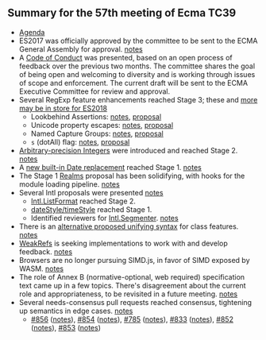 ## Summary for the 57th meeting of Ecma TC39

- [Agenda](https://github.com/tc39/agendas/blob/master/2017/03.md)
- ES2017 was officially approved by the committee to be sent to the ECMA General Assembly for approval. [notes](mar-21.md#6ii-vote-to-accept-ecma-262-2017-final-draft-and-forward-it-to-ecma-ga-approval-subject-to-completion-of-rf-opt-out-period-with-no-opt-outs)
- A [Code of Conduct][] was presented, based on an open process of feedback over the previous two months. The committee shares the goal of being open and welcoming to diversity and is working through issues of scope and enforcement. The current draft will be sent to the ECMA Executive Committee for
review and approval.
- Several RegExp feature enhancements reached Stage 3; these and [more may be in store for ES2018](mar-21.md#any-items-for-the-2018-edition)
  - Lookbehind Assertions: [notes][lookbehind-notes], [proposal][lookbehind]
  - Unicode property escapes: [notes][property-escapes-notes], [proposal][property-escapes]
  - Named Capture Groups: [notes][named-groups-notes], [proposal][named-groups]
  - `s` (dotAll) flag: [notes][dotall-flag-notes], [proposal][dotall-flag]
- [Arbitrary-precision Integers][] were introduced and reached Stage 2. [notes](mar-23.md#10iva-arbitrary-precision-integer-type-for-stage-2)
- A [new built-in Date replacement][date] reached Stage 1. [notes](mar-23.md#12iia-date-proposal---nodatime-as-a-built-in-module-for-stage-1)
- The Stage 1 [Realms][] proposal has been solidifying, with hooks for the module loading pipeline. [notes](mar-23.md#10iic-realms-update)
- Several Intl proposals were presented [notes](mar-21.md#7-ecma-402-status-update-1)
  - [Intl.ListFormat][] reached Stage 2.
  - [dateStyle/timeStyle][] reached Stage 1.
  - Identified reviewers for [Intl.Segmenter][]. [notes](mar-21.md#10ih-intlsegmenter-requesting-stage-3)
- There is an [alternative proposed unifying syntax][Orthogonal-Classes] for class features. [notes][Orthogonal-Classes-notes]
- [WeakRefs][] is seeking implementations to work with and develop feedback. [notes](mar-21.md#weak-references-status-update)
- Browsers are no longer pursuing SIMD.js, in favor of SIMD exposed by WASM. [notes](mar-21.md#10if-simdjs-status-update)
- The role of Annex B (normative-optional, web required) specification text came up in a few topics. There's disagreement about the current role and appropriateness, to be revisited in a future meeting. [notes](mar-21.md#any-items-for-the-2018-edition)
- Several needs-consensus pull requests reached consensus, tightening up semantics in edge cases. [notes](mar-22.md#12-i-needs-consensus-prs)
  - [#856](https://github.com/tc39/ecma262/pull/856) ([notes](mar-22.md#856-avoid-duplicate-tafill-value-coercions)), [#854](https://github.com/tc39/ecma262/pull/854) ([notes](mar-22.md#854-remove-implementation-defined-behavior-for-number-methods)), [#785](https://github.com/tc39/ecma262/pull/785) ([notes](mar-22.md#785-arrayprototoypesort-checks-for-comparefn-being-valid)), [#833](https://github.com/tc39/ecma262/pull/833) ([notes](mar-22.md#833-remove-duplicate-keys-from-proxies)), [#852](https://github.com/tc39/ecma262/pull/852) ([notes](mar-22.md#852-move-side-effecty-toindex-in-ta-constructor-to-before-detached-check)), [#853](https://github.com/tc39/ecma262/pull/853) ([notes](mar-22.md#853-stringprototypereplace-edge-case-alignment))

[Code of Conduct]: https://tc39.github.io/code-of-conduct-proposal/
[Orthogonal-Classes]: https://github.com/erights/Orthogonal-Classes
[Orthogonal-Classes-notes]: mar-22.md#10iiia-orthogonal-classes
[lookbehind]: https://github.com/tc39/proposal-regexp-lookbehind
[lookbehind-notes]: mar-21.md#10ib-regexp-lookbehind-assertions
[property-escapes]: https://github.com/tc39/proposal-regexp-unicode-property-escapes
[property-escapes-notes]: mar-21.md#10ic-regexp-unicode-property-escapes-for-stage-3
[named-groups]: https://github.com/tc39/proposal-regexp-named-groups
[named-groups-notes]: mar-21.md#10iib-regexp-named-groups-for-stage-3
[dotall-flag]: https://github.com/mathiasbynens/es-regexp-dotall-flag
[dotall-flag-notes]: mar-21.md#10id-regexp-dotall-flag-for-stage-2
[legacy-features]: https://github.com/tc39/proposal-regexp-legacy-features
[legacy-features-notes]: mar-21.md#10ie-regexp-legacy-features-for-stage-3
[matchAll]: https://github.com/tc39/String.prototype.matchAll
[Arbitrary-precision Integers]: https://github.com/tc39/proposal-integer
[date]: https://github.com/maggiepint/proposal-temporal
[Realms]: https://github.com/tc39/proposal-realms/
[Intl.Segmenter]: https://github.com/tc39/proposal-intl-segmenter
[WeakRefs]: https://github.com/tc39/proposal-weakrefs
[Intl.ListFormat]: https://github.com/zbraniecki/intl-list-format-spec
[dateStyle/timeStyle]: https://github.com/zbraniecki/proposal-ecma402-datetime-style
